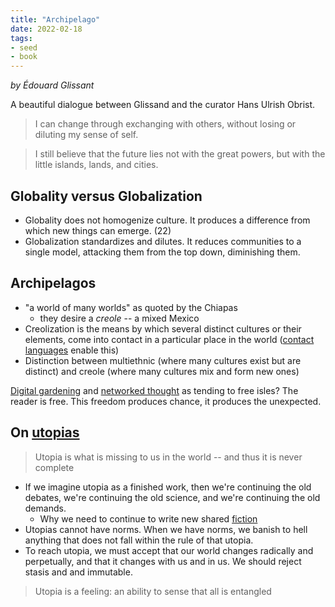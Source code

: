 ```yaml
---
title: "Archipelago"
date: 2022-02-18
tags:
- seed
- book
---
```


*by Édouard Glissant*

A beautiful dialogue between Glissand and the curator Hans Ulrish Obrist.

> I can change through exchanging with others, without losing or diluting my sense of self.

> I still believe that the future lies not with the great powers, but with the little islands, lands, and cities.

## Globality versus Globalization
- Globality does not homogenize culture. It produces a difference from which new things can emerge. (22)
- Globalization standardizes and dilutes. It reduces communities to a single model, attacking them from the top down, diminishing them.

## Archipelagos
- "a world of many worlds" as quoted by the Chiapas
	- they desire a *creole* -- a mixed Mexico
- Creolization is the means by which several distinct cultures or their elements, come into contact in a particular place in the world ([contact languages](thoughts/contact%20language.md) enable this)
- Distinction between multiethnic (where many cultures exist but are distinct) and creole (where many cultures mix and form new ones)

[Digital gardening](posts/digital-gardening.md) and [networked thought](posts/networked-thought.md) as tending to free isles? The reader is free. This freedom produces chance, it produces the unexpected.

## On [utopias](thoughts/utopia.md)
> Utopia is what is missing to us in the world -- and thus it is never complete

- If we imagine utopia as a finished work, then we're continuing the old debates, we're continuing the old science, and we're continuing the old demands.
	- Why we need to continue to write new shared [fiction](thoughts/fiction.md)
- Utopias cannot have norms. When we have norms, we banish to hell anything that does not fall within the rule of that utopia.
- To reach utopia, we must accept that our world changes radically and perpetually, and that it changes with us and in us. We should reject stasis and and immutable.

> Utopia is a feeling: an ability to sense that all is entangled